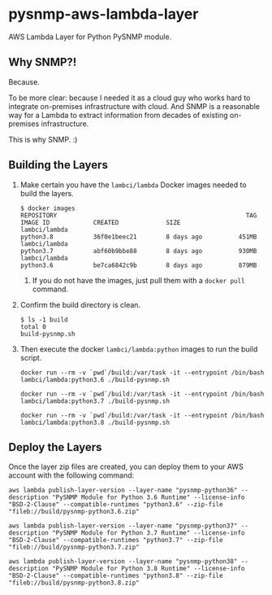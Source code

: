 # pysnmp-aws-lambda-layer

AWS Lambda Layer for Python PySNMP module.

## Why SNMP?!

Because.

To be more clear: because I needed it as a cloud guy who works hard to integrate on-premises infrastructure with cloud.  And SNMP is a reasonable way for a Lambda to extract information from decades of existing on-premises infrastructure.

This is why SNMP.  :)

## Building the Layers

1. Make certain you have the `lambci/lambda` Docker images needed to build the layers.

    ``` shell
    $ docker images
    REPOSITORY                                                    TAG                 IMAGE ID            CREATED             SIZE
    lambci/lambda                                                 python3.8           36f0e1beec21        8 days ago          451MB
    lambci/lambda                                                 python3.7           abf60b9bbe88        8 days ago          930MB
    lambci/lambda                                                 python3.6           be7ca6842c9b        8 days ago          879MB
    ```

   1. If you do not have the images, just pull them with a `docker pull` command.

1. Confirm the build directory is clean.

    ``` shell
    $ ls -1 build
    total 0
    build-pysnmp.sh
    ```

1. Then execute the docker `lambci/lambda:python` images to run the build script.

    ``` shell
    docker run --rm -v `pwd`/build:/var/task -it --entrypoint /bin/bash lambci/lambda:python3.6 ./build-pysnmp.sh

    docker run --rm -v `pwd`/build:/var/task -it --entrypoint /bin/bash lambci/lambda:python3.7 ./build-pysnmp.sh

    docker run --rm -v `pwd`/build:/var/task -it --entrypoint /bin/bash lambci/lambda:python3.8 ./build-pysnmp.sh
    ```

## Deploy the Layers

Once the layer zip files are created, you can deploy them to your AWS account with the following command:

``` shell
aws lambda publish-layer-version --layer-name "pysnmp-python36" --description "PySNMP Module for Python 3.6 Runtime" --license-info "BSD-2-Clause" --compatible-runtimes "python3.6" --zip-file "fileb://build/pysnmp-python3.6.zip"

aws lambda publish-layer-version --layer-name "pysnmp-python37" --description "PySNMP Module for Python 3.7 Runtime" --license-info "BSD-2-Clause" --compatible-runtimes "python3.7" --zip-file "fileb://build/pysnmp-python3.7.zip"

aws lambda publish-layer-version --layer-name "pysnmp-python38" --description "PySNMP Module for Python 3.8 Runtime" --license-info "BSD-2-Clause" --compatible-runtimes "python3.8" --zip-file "fileb://build/pysnmp-python3.8.zip"
```
